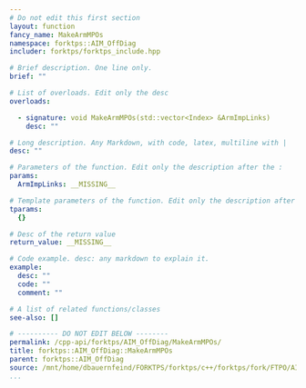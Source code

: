 ```yaml
---
# Do not edit this first section
layout: function
fancy_name: MakeArmMPOs
namespace: forktps::AIM_OffDiag
includer: forktps/forktps_include.hpp

# Brief description. One line only.
brief: ""

# List of overloads. Edit only the desc
overloads:

  - signature: void MakeArmMPOs(std::vector<Index> &ArmImpLinks)
    desc: ""

# Long description. Any Markdown, with code, latex, multiline with |
desc: ""

# Parameters of the function. Edit only the description after the :
params:
  ArmImpLinks: __MISSING__

# Template parameters of the function. Edit only the description after the :
tparams:
  {}

# Desc of the return value
return_value: __MISSING__

# Code example. desc: any markdown to explain it.
example:
  desc: ""
  code: ""
  comment: ""

# A list of related functions/classes
see-also: []

# ---------- DO NOT EDIT BELOW --------
permalink: /cpp-api/forktps/AIM_OffDiag/MakeArmMPOs/
title: forktps::AIM_OffDiag::MakeArmMPOs
parent: forktps::AIM_OffDiag
source: /mnt/home/dbauernfeind/FORKTPS/forktps/c++/forktps/fork/FTPO/AIM_OffDiag.hpp
...
```


